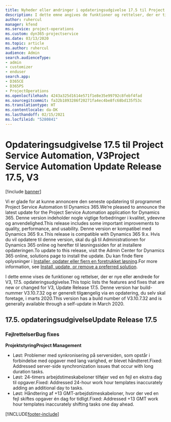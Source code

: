 ```yaml
---
title: Nyheder eller ændringer i opdateringsudgivelse 17.5 til Project Service Automation, hotfix V3
description: I dette emne angives de funktioner og rettelser, der er tilgængelige til Project Service Automation, opdateringsudgivelse 17.5, V3.
author: ruhercul
manager: kfend
ms.service: project-operations
ms.custom: dyn365-projectservice
ms.date: 03/13/2020
ms.topic: article
ms.author: ruhercul
audience: Admin
search.audienceType:
- admin
- customizer
- enduser
search.app:
- D365CE
- D365PS
- ProjectOperations
ms.openlocfilehash: 4243a325d1614e571f1e8e35e99792c8febf4fad
ms.sourcegitcommit: fa32b1893286f20271fa4ec4be8fc68bd135f53c
ms.translationtype: HT
ms.contentlocale: da-DK
ms.lasthandoff: 02/15/2021
ms.locfileid: "5280841"
---
```

# <a name="project-service-automation-update-release-175-v3"></a><span data-ttu-id="aedd3-103">Opdateringsudgivelse 17.5 til Project Service Automation, V3</span><span class="sxs-lookup"><span data-stu-id="aedd3-103">Project Service Automation Update Release 17.5, V3</span></span>

[!include [banner](../includes/psa-now-project-operations.md)]

<span data-ttu-id="aedd3-104">Vi er glade for at kunne annoncere den seneste opdatering til programmet Project Service Automation til Dynamics 365.</span><span class="sxs-lookup"><span data-stu-id="aedd3-104">We’re pleased to announce the latest update for the Project Service Automation application for Dynamics 365.</span></span> <span data-ttu-id="aedd3-105">Denne version indeholder nogle vigtige forbedringer i kvalitet, ydeevne og anvendelighed.</span><span class="sxs-lookup"><span data-stu-id="aedd3-105">This release includes some important improvements to quality, performance, and usability.</span></span>  <span data-ttu-id="aedd3-106">Denne version er kompatibel med Dynamics 365 9.x.</span><span class="sxs-lookup"><span data-stu-id="aedd3-106">This release is compatible with Dynamics 365 9.x.</span></span> <span data-ttu-id="aedd3-107">Hvis du vil opdatere til denne version, skal du gå til Administrationen for Dynamics 365 online og herefter til løsningssiden for at installere opdateringen.</span><span class="sxs-lookup"><span data-stu-id="aedd3-107">To update to this release, visit the Admin Center for Dynamics 365 online, solutions page to install the update.</span></span> <span data-ttu-id="aedd3-108">Du kan finde flere oplysninger i [Installer, opdater eller fjern en foretrukket løsning](https://docs.microsoft.com/power-platform/admin/install-remove-preferred-solution).</span><span class="sxs-lookup"><span data-stu-id="aedd3-108">For more information, see [Install, update, or remove a preferred solution](https://docs.microsoft.com/power-platform/admin/install-remove-preferred-solution).</span></span>

<span data-ttu-id="aedd3-109">I dette emne vises de funktioner og rettelser, der er nye eller ændrede for V3, 17.5. opdateringsudgivelse.</span><span class="sxs-lookup"><span data-stu-id="aedd3-109">This topic lists the features and fixes that are new or changed for V3, Update Release 17.5.</span></span> <span data-ttu-id="aedd3-110">Denne version har build-nummer V3.10.7.32 og er generelt tilgængelig via en opdatering, du selv skal foretage, i marts 2020.</span><span class="sxs-lookup"><span data-stu-id="aedd3-110">This version has a build number of V3.10.7.32 and is generally available through a self-update in March 2020.</span></span>


## <a name="update-release-175"></a><span data-ttu-id="aedd3-111">17.5. opdateringsudgivelse</span><span class="sxs-lookup"><span data-stu-id="aedd3-111">Update Release 17.5</span></span>

### <a name="bug-fixes"></a><span data-ttu-id="aedd3-112">Fejlrettelser</span><span class="sxs-lookup"><span data-stu-id="aedd3-112">Bug fixes</span></span>


<span data-ttu-id="aedd3-113">**Projektstyring**</span><span class="sxs-lookup"><span data-stu-id="aedd3-113">**Project Management**</span></span>

- <span data-ttu-id="aedd3-114">Løst: Problemer med synkronisering på serversiden, som opstår i forbindelse med opgaver med lang varighed, er blevet håndteret.</span><span class="sxs-lookup"><span data-stu-id="aedd3-114">Fixed: Addressed server-side synchronization issues that occur with long duration tasks.</span></span>
- <span data-ttu-id="aedd3-115">Løst: 24-timers arbejdstimeskabeloner tilføjer ved en fejl en ekstra dag til opgaver.</span><span class="sxs-lookup"><span data-stu-id="aedd3-115">Fixed: Addressed 24-hour work hour templates inaccurately adding an additional day to tasks.</span></span>
- <span data-ttu-id="aedd3-116">Løst: Håndtering af +13 GMT-arbejdstimeskabeloner, hvor der ved en fejl skiftes opgaver én dag for tidligt.</span><span class="sxs-lookup"><span data-stu-id="aedd3-116">Fixed: Addressed +13 GMT work hour templates inaccurately shifting tasks one day ahead.</span></span>



[!INCLUDE[footer-include](../includes/footer-banner.md)]